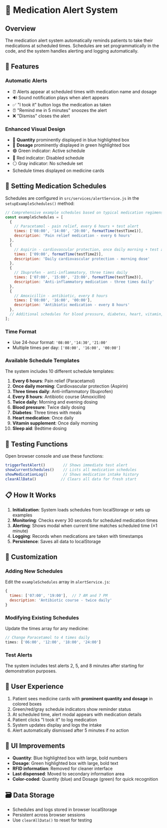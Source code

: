 # 💊 Medication Alert System

## Overview
The medication alert system automatically reminds patients to take their medications at scheduled times. Schedules are set programmatically in the code, and the system handles alerting and logging automatically.

## 🚀 Features

### Automatic Alerts
- ⏰ Alerts appear at scheduled times with medication name and dosage
- 🔊 Sound notification plays when alert appears
- ✅ "I took it" button logs the medication as taken
- ⏰ "Remind me in 5 minutes" snoozes the alert
- ❌ "Dismiss" closes the alert

### Enhanced Visual Design
- 💙 **Quantity** prominently displayed in blue highlighted box
- 💚 **Dosage** prominently displayed in green highlighted box
- 🟢 Green indicator: Active schedule
- 🔴 Red indicator: Disabled schedule  
- ⚪ Gray indicator: No schedule set
- Schedule times displayed on medicine cards

## 📝 Setting Medication Schedules

Schedules are configured in `src/services/alertService.js` in the `setupExampleSchedules()` method:

```javascript
// Comprehensive example schedules based on typical medication regimens
const exampleSchedules = [
  {
    // Paracetamol - pain relief, every 6 hours + test alert
    times: ['08:00', '14:00', '20:00', formatTime(testTime1)],
    description: 'Pain relief medication - every 6 hours'
  },
  {
    // Aspirin - cardiovascular protection, once daily morning + test alert
    times: ['09:00', formatTime(testTime2)],
    description: 'Daily cardiovascular protection - morning dose'
  },
  {
    // Ibuprofen - anti-inflammatory, three times daily
    times: ['07:00', '15:00', '23:00', formatTime(testTime3)],
    description: 'Anti-inflammatory medication - three times daily'
  },
  {
    // Amoxicillin - antibiotic, every 8 hours
    times: ['08:00', '16:00', '00:00'],
    description: 'Antibiotic medication - every 8 hours'
  },
  // Additional schedules for blood pressure, diabetes, heart, vitamin, and sleep medications
];
```

### Time Format
- Use 24-hour format: `'08:00'`, `'14:30'`, `'21:00'`
- Multiple times per day: `['08:00', '16:00', '00:00']`

### Available Schedule Templates
The system includes 10 different schedule templates:
1. **Every 6 hours**: Pain relief (Paracetamol)
2. **Once daily morning**: Cardiovascular protection (Aspirin)  
3. **Three times daily**: Anti-inflammatory (Ibuprofen)
4. **Every 8 hours**: Antibiotic course (Amoxicillin)
5. **Twice daily**: Morning and evening dosing
6. **Blood pressure**: Twice daily dosing
7. **Diabetes**: Three times with meals
8. **Heart medication**: Once daily
9. **Vitamin supplement**: Once daily morning
10. **Sleep aid**: Bedtime dosing

## 🧪 Testing Functions

Open browser console and use these functions:

```javascript
triggerTestAlert()        // Shows immediate test alert
showCurrentSchedules()    // Lists all medication schedules  
showMedicationLog()       // Shows medication intake history
clearAllData()           // Clears all data for fresh start
```

## 📋 How It Works

1. **Initialization**: System loads schedules from localStorage or sets up examples
2. **Monitoring**: Checks every 30 seconds for scheduled medication times
3. **Alerting**: Shows modal when current time matches scheduled time (±1 minute)
4. **Logging**: Records when medications are taken with timestamps
5. **Persistence**: Saves all data to localStorage

## 🔧 Customization

### Adding New Schedules
Edit the `exampleSchedules` array in `alertService.js`:

```javascript
{
  times: ['07:00', '19:00'],  // 7 AM and 7 PM
  description: 'Antibiotic course - twice daily'
}
```

### Modifying Existing Schedules
Update the times array for any medicine:

```javascript
// Change Paracetamol to 4 times daily
times: ['06:00', '12:00', '18:00', '24:00']
```

### Test Alerts
The system includes test alerts 2, 5, and 8 minutes after starting for demonstration purposes.

## 📱 User Experience

1. Patient sees medicine cards with **prominent quantity and dosage** in colored boxes
2. Green/red/gray schedule indicators show reminder status
3. At scheduled time, alert modal appears with medication details
4. Patient clicks "I took it" to log medication
5. System updates display and logs the intake
6. Alert automatically dismissed after 5 minutes if no action

## 🎨 UI Improvements

- **Quantity**: Blue highlighted box with large, bold numbers
- **Dosage**: Green highlighted box with large, bold text
- **RFID information**: Removed for cleaner interface
- **Last dispensed**: Moved to secondary information area
- **Color-coded**: Quantity (blue) and Dosage (green) for quick recognition

## 🗃️ Data Storage

- Schedules and logs stored in browser localStorage
- Persistent across browser sessions
- Use `clearAllData()` to reset for testing 